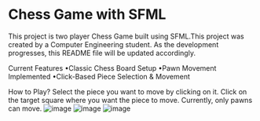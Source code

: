 # Chess Game with SFML
  This project is two player Chess Game built using SFML.This project was created by a Computer Engineering student. As the development progresses, this README file will be updated accordingly.

Current Features 
•Classic Chess Board Setup 
•Pawn Movement Implemented 
•Click-Based Piece Selection & Movement 

How to Play? 
Select the piece you want to move by clicking on it.
Click on the target square where you want the piece to move.
Currently, only pawns can move.
![image](https://github.com/user-attachments/assets/77d5f2f4-d587-4317-a414-36dd9fca0850)
![image](https://github.com/user-attachments/assets/ee279eaa-8765-4581-99dc-08735d174e9d)
![image](https://github.com/user-attachments/assets/1f691870-687f-4c0b-a03f-128d2780c6df)
